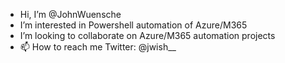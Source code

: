 - Hi, I’m @JohnWuensche
- I’m interested in Powershell automation of Azure/M365
- I’m looking to collaborate on Azure/M365 automation projects
- 📫 How to reach me Twitter: @jwish__

<!---
JohnWuensche/JohnWuensche is a ✨ special ✨ repository because its `README.md` (this file) appears on your GitHub profile.
You can click the Preview link to take a look at your changes.
--->
